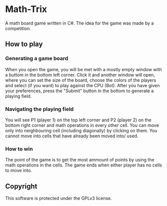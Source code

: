 # Math-Trix
A math board game written in C#. The idea for the game was made by a competition.

## How to play
### Generating a game board
When you open the game, you will be met with a mostly empty window with a buttom in the bottom left corner. Click it and another window will open, where you can set the size of the board, choose the colors of the players and select (if you want) to play against the CPU (Bot). After you have given your preferences, press the "Submit" button in the bottom to generate a playing field.

### Navigating the playing field
You will see P1 (player 1) on the top left corner and P2 (player 2) on the bottom right corner and math operations in every other cell. You can move only into neighbouring cell (including diagonally) by clicking on them. You cannot move into cells that have already been moved into/ used.  

### How to win
The point of the game is to get the most ammount of points by using the math operations in the cells. The game ends when either player has no cells to move into.

## Copyright
This software is protected under the GPLv3 license.
